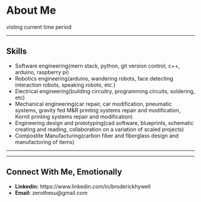 <h1>About Me</h1>
<span>visting current time period</span>

<hr/>
<h2>Skills</h2>
<ul>
    <li>Software engineering(mern stack, python, git version control, c++, arduino, raspberry pi)</li>
    <li>Robotics engineering(arduino, wandering robots, face detecting interaction robots, speaking robots, etc.)</li>
    <li>Electrical engineering(building circuitry, programming circuits, soldering, etc)</li>
    <li>Mechanical engineering(car repair, car modification, pneumatic systems, gravity fed M&R printing systems repair and modification, Kornit printing systems repair and modification)</li>
    <li>Engineering design and prototyping(cad software, blueprints, schematic creating and reading, collaboration on a variation of scaled projects)</li>
    <li>Compostite Manufacturing(carbon fiber and fiberglass design and manufactoring of items)</li>
</ul>

<hr/>

<hr/>
<h2>Connect With Me, Emotionally</h2>
<ul>
    <li><b>Linkedin:</b> https://www.linkedin.com/in/broderickhywell</li>
    <li><b>Email:</b> zerothesu@gmail.com</li>
</ul>
